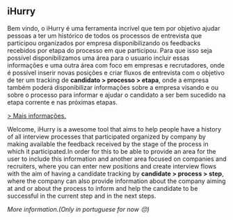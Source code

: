 ## iHurry

Bem vindo, o iHurry é uma ferramenta incrível que tem por objetivo ajudar pessoas a ter um histórico de todos os processos de entrevista que participou organizados por empresa disponibilizando os feedbacks recebidos por etapa do processo em que participou. Para que isso seja possível disponibilizamos uma área para o usuario incluir essas informações e uma outra área com foco em empresas e recrutadores, onde é possível inserir novas posições e criar fluxos de entrevista com o objetivo de ter um tracking de **candidato > processo > etapa**, onde a empresa também poderá disponibilizar informações sobre a empresa visando e ou sobre o processo para informar e ajudar o candidato a ser bem sucedido na etapa corrente e nas próximas etapas.

[> Mais informações.](https://www.notion.so/iHurry-f06d6d87a27b49dda76240f396eec145)

Welcome, iHurry is a awesome tool that aims to help people have a history of all interview processes that participated organized by company by making available the feedback received by the stage of the process in which it participated.In order for this to be able to provide an area for the user to include this information and another area focused on companies and recruiters, where you can enter new positions and create interview flows with the aim of having a candidate tracking by **candidate > process > step**, where the company can also provide information about the company aiming at and or about the process to inform and help the candidate to be successful in the current step and in the next steps.

*More information.(Only in portuguese for now 😔)*
